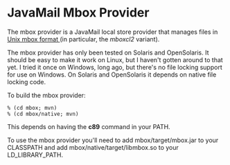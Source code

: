 JavaMail Mbox Provider
======================

The mbox provider is a JavaMail local store provider that manages files
in [ Unix mbox format ](http://en.wikipedia.org/wiki/Mbox)
(in particular, the *mboxcl2* variant).

The mbox provider has only been tested on Solaris and OpenSolaris. It
should be easy to make it work on Linux, but I haven't gotten around to
that yet. I tried it once on Windows, long ago, but there's no file
locking support for use on Windows. On Solaris and OpenSolaris it
depends on native file locking code.

To build the mbox provider:

    % (cd mbox; mvn)
    % (cd mbox/native; mvn)

This depends on having the **c89** command in your PATH.

To use the mbox provider you'll need to add mbox/target/mbox.jar to
your CLASSPATH and add mbox/native/target/libmbox.so to your
LD\_LIBRARY\_PATH.

